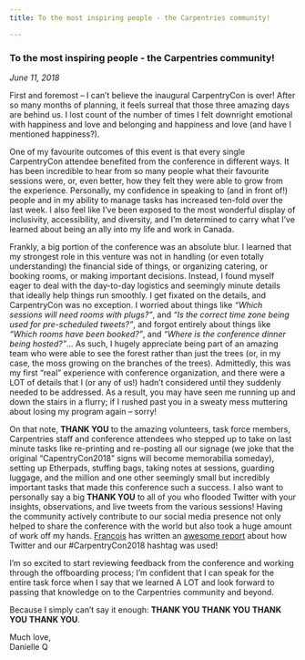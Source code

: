 ```yaml
---
title: To the most inspiring people - the Carpentries community!

---
```


### To the most inspiring people - the Carpentries community!

*June 11, 2018*

First and foremost – I can’t believe the inaugural CarpentryCon is over! After so many months of planning, it feels surreal that those three amazing days are behind us. I lost count of the number of times I felt downright emotional with happiness and love and belonging and happiness and love (and have I mentioned happiness?).
  
One of my favourite outcomes of this event is that every single CarpentryCon attendee benefited from the conference in different ways. It has been incredible to hear from so many people what their favourite sessions were, or, even better, how they felt they were able to grow from the experience. Personally, my confidence in speaking to (and in front of!) people and in my ability to manage tasks has increased ten-fold over the last week. I also feel like I’ve been exposed to the most wonderful display of inclusivity, accessibility, and diversity, and I’m determined to carry what I’ve learned about being an ally into my life and work in Canada.
  
Frankly, a big portion of the conference was an absolute blur. I learned that my strongest role in this venture was not in handling (or even totally understanding) the financial side of things, or organizing catering, or booking rooms, or making important decisions. Instead, I found myself eager to deal with the day-to-day logistics and seemingly minute details that ideally help things run smoothly. I get fixated on the details, and CarpentryCon was no exception. I worried about things like *“Which sessions will need rooms with plugs?”*, and *“Is the correct time zone being used for pre-scheduled tweets?”*, and forgot entirely about things like *“Which rooms have been booked?”*, and *“Where is the conference dinner being hosted?”*… As such, I hugely appreciate being part of an amazing team who were able to see the forest rather than just the trees (or, in my case, the moss growing on the branches of the trees). Admittedly, this was my first “real” experience with conference organization, and there were a LOT of details that I (or any of us!) hadn’t considered until they suddenly needed to be addressed. As a result, you may have seen me running up and down the stairs in a flurry; if I rushed past you in a sweaty mess muttering about losing my program again – sorry!
  
On that note, **THANK YOU** to the amazing volunteers, task force members, Carpentries staff and conference attendees who stepped up to take on last minute tasks like re-printing and re-posting all our signage (we joke that the original “CapentryCon2018” signs will become memorabilia someday), setting up Etherpads, stuffing bags, taking notes at sessions, guarding luggage, and the million and one other seemingly small but incredibly important tasks that made this conference such a success. I also want to personally say a big **THANK YOU** to all of you who flooded Twitter with your insights, observations, and live tweets from the various sessions! Having the community actively contribute to our social media presence not only helped to share the conference with the world but also took a huge amount of work off my hands. [Francois](https://twitter.com/fmic_) has written an [awesome report](https://carpentries.org/2018/06/carpentrycon-tweets) about how Twitter and our #CarpentryCon2018 hashtag was used!
  
I’m so excited to start reviewing feedback from the conference and working through the offboarding process; I’m confident that I can speak for the entire task force when I say that we learned A LOT and look forward to passing that knowledge on to the Carpentries community and beyond.
  
Because I simply can’t say it enough: **THANK YOU** **THANK YOU** **THANK YOU** **THANK YOU**.

Much love,  
Danielle Q
